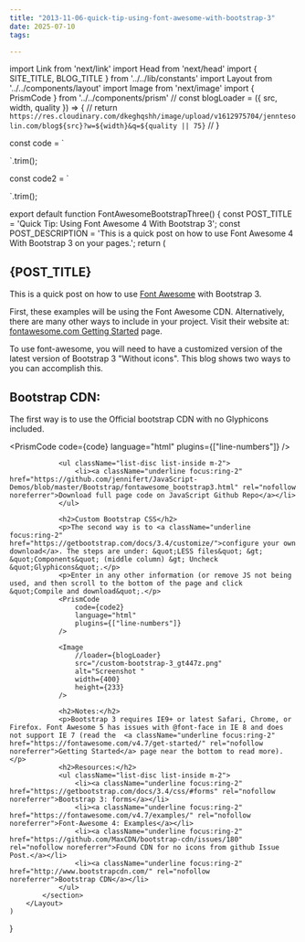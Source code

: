 ```yaml
---
title: "2013-11-06-quick-tip-using-font-awesome-with-bootstrap-3"
date: 2025-07-10
tags:

---
```


import Link from 'next/link'
import Head from 'next/head'
import { SITE_TITLE, BLOG_TITLE } from '../../lib/constants'
import Layout from '../../components/layout'
import Image from 'next/image'
import { PrismCode } from '../../components/prism'
// const blogLoader = ({ src, width, quality }) => {
//     return `https://res.cloudinary.com/dkeghqshh/image/upload/v1612975704/jenntesolin.com/blog${src}?w=${width}&q=${quality || 75}`
// }

const code = `
<link href="//netdna.bootstrapcdn.com/bootstrap/3.0.0/css/bootstrap.no-icons.min.css" rel="stylesheet">
<link href="//netdna.bootstrapcdn.com/font-awesome/4.0.3/css/font-awesome.css" rel="stylesheet">
`.trim();

const code2 = `
<link href="css/bootstrap.min.css" rel="stylesheet">
<link href="//netdna.bootstrapcdn.com/font-awesome/4.0.3/css/font-awesome.css" rel="stylesheet">
`.trim();

export default function FontAwesomeBootstrapThree() {
    const POST_TITLE = 'Quick Tip: Using Font Awesome 4 With Bootstrap 3';
    const POST_DESCRIPTION = 'This is a quick post on how to use Font Awesome 4 With Bootstrap 3 on your pages.';
    return (
        <Layout>
            <Head>
                <title>{POST_TITLE} - {SITE_TITLE}</title>
                <meta name="description" content={POST_DESCRIPTION} />
            </Head>
            <section aria-labelledby="main-content">
                <h1 id="main-content">{POST_TITLE}</h1>
                <p>This is a quick post on how to use <a className="underline focus:ring-2" href="http://fontawesome.io/" rel="nofollow noreferrer">Font Awesome</a> with Bootstrap 3.</p>
                <p>First, these examples will be using the Font Awesome CDN. Alternatively, there are many other ways to include in your project. Visit their website at: <a className="underline focus:ring-2" href="https://fontawesome.com/v4.7/get-started/" rel="nofollow noreferrer">fontawesome.com Getting Started</a> page.</p>
                <p>To use font-awesome, you will need to have a customized version of the latest version of Bootstrap 3 &quot;Without icons&quot;. This blog shows two ways to you can accomplish this.</p>
                <h2>Bootstrap CDN:</h2>
                <p>The first way is to use the Official bootstrap CDN with no Glyphicons included.</p>
                <PrismCode
                    code={code}
                    language="html"
                    plugins={["line-numbers"]}
                />

                <ul className="list-disc list-inside m-2">
                    <li><a className="underline focus:ring-2" href="https://github.com/jennifert/JavaScript-Demos/blob/master/Bootstrap/fontawesome_bootstrap3.html" rel="nofollow noreferrer">Download full page code on JavaScript Github Repo</a></li>
                </ul>

                <h2>Custom Bootstrap CSS</h2>
                <p>The second way is to <a className="underline focus:ring-2" href="https://getbootstrap.com/docs/3.4/customize/">configure your own download</a>. The steps are under: &quot;LESS files&quot; &gt; &quot;Components&quot; (middle column) &gt; Uncheck &quot;Glyphicons&quot;.</p>
                <p>Enter in any other information (or remove JS not being used, and then scroll to the bottom of the page and click &quot;Compile and download&quot;.</p>
                <PrismCode
                    code={code2}
                    language="html"
                    plugins={["line-numbers"]}
                />

                <Image
                    //loader={blogLoader}
                    src="/custom-bootstrap-3_gt447z.png"
                    alt="Screenshot "
                    width={400}
                    height={233}
                />

                <h2>Notes:</h2>
                <p>Bootstrap 3 requires IE9+ or latest Safari, Chrome, or Firefox. Font Awesome 5 has issues with @font-face in IE 8 and does not support IE 7 (read the  <a className="underline focus:ring-2" href="https://fontawesome.com/v4.7/get-started/" rel="nofollow noreferrer">Getting Started</a> page near the bottom to read more).</p>
                <h2>Resources:</h2>
                <ul className="list-disc list-inside m-2">
                    <li><a className="underline focus:ring-2" href="https://getbootstrap.com/docs/3.4/css/#forms" rel="nofollow noreferrer">Bootstrap 3: forms</a></li>
                    <li><a className="underline focus:ring-2" href="https://fontawesome.com/v4.7/examples/" rel="nofollow noreferrer">Font-Awesome 4: Examples</a></li>
                    <li><a className="underline focus:ring-2" href="https://github.com/MaxCDN/bootstrap-cdn/issues/180" rel="nofollow noreferrer">Found CDN for no icons from github Issue Post.</a></li>
                    <li><a className="underline focus:ring-2" href="http://www.bootstrapcdn.com/" rel="nofollow noreferrer">Bootstrap CDN</a></li>
                </ul>
            </section>
        </Layout>
    )
}
